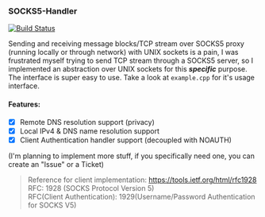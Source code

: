 ### SOCKS5-Handler
[![Build Status](https://travis-ci.org/harsathAI/SOCKS5-Proxy-Handler.svg?branch=master)](https://travis-ci.org/harsathAI/SOCKS5-Proxy-Handler)

Sending and receiving message blocks/TCP stream over SOCKS5 proxy (running locally or through network) with UNIX sockets is a pain, I was frustrated myself trying to send TCP stream through a SOCKS5 server, so I implemented an abstraction over UNIX sockets for this ***specific*** purpose. The interface is super easy to use. Take a look at `example.cpp` for it's usage interface.

#### Features:
- [x] Remote DNS resolution support (privacy)
- [x] Local IPv4 & DNS name resolution support
- [x] Client Authentication handler support (decoupled with NOAUTH)

(I'm planning to implement more stuff, if you specifically need one, you can create an "Issue" or a Ticket)

> Reference for client implementation: https://tools.ietf.org/html/rfc1928
	<br> RFC: 1928 (SOCKS Protocol Version 5)
	<br> RFC(Client Authentication): 1929(Username/Password Authentication for SOCKS V5)
